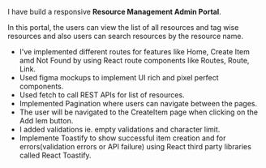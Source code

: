 I have build a responsive **Resource Management Admin Portal**.




In this portal, the users can view the list of all resources and tag wise resources and also users can search resources by the resource name.
- I've implemented different routes for features like Home, Create Item amd Not Found by using React route components like Routes, Route, Link.
- Used figma mockups to implement UI rich and pixel perfect components.
- Used fetch to call REST APIs for list of resources.
- Implemented Pagination where users can navigate between the pages.
- The user will be navigated to the CreateItem page when clicking on the Add Iem button.
- I added validations ie. empty validations and character limit.
- Implemente Toastify to show successful item creation and for errors(validation errors or API failure) using React third party libraries called React Toastify.
